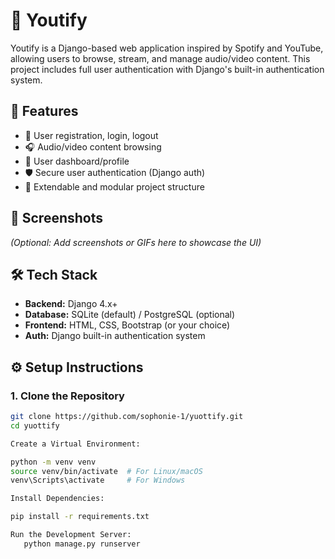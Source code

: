 # 🎵 Youtify

Youtify is a Django-based web application inspired by Spotify and YouTube, allowing users to browse, stream, and manage audio/video content. This project includes full user authentication with Django's built-in authentication system.

## 🚀 Features

- 🔐 User registration, login, logout
- 🎧 Audio/video content browsing
- 📁 User dashboard/profile
- 🛡️ Secure user authentication (Django auth)
- 🧩 Extendable and modular project structure

## 📸 Screenshots

*(Optional: Add screenshots or GIFs here to showcase the UI)*

## 🛠️ Tech Stack

- **Backend:** Django 4.x+
- **Database:** SQLite (default) / PostgreSQL (optional)
- **Frontend:** HTML, CSS, Bootstrap (or your choice)
- **Auth:** Django built-in authentication system

## ⚙️ Setup Instructions

### 1. Clone the Repository

```bash
git clone https://github.com/sophonie-1/yuottify.git
cd yuottify

Create a Virtual Environment:

python -m venv venv
source venv/bin/activate  # For Linux/macOS
venv\Scripts\activate     # For Windows

Install Dependencies:

pip install -r requirements.txt

Run the Development Server:
   python manage.py runserver
